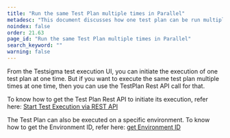 ```yaml
---
title: "Run the same Test Plan multiple times in Parallel"
metadesc: "This document discusses how one test plan can be run multiple times, in parallel, using the REST API calls | Run same test plan multiple times"
noindex: false
order: 21.63
page_id: "Run the same Test Plan multiple times in Parallel"
search_keyword: ""
warning: false
---
```


From the Testsigma test execution UI, you can initiate the execution of one test plan at one time. But if you want to execute the same test plan multiple times at one time, then you can use the TestPlan Rest API call for that.

To know how to get the Test Plan Rest API to initiate its execution, refer here: [Start Test Execution via REST API](https://testsigma.com/docs/api/test-plans/#test-plan---start-test-execution-api)

The Test Plan can also be executed on a specific environment. To know how to get the Environment ID, refer here: [get Environment ID](https://testsigma.com/docs/api/environments/#get-an-environment)



